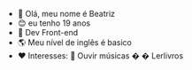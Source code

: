 - 👋 Olá, meu nome é Beatriz
- 😊 eu tenho 19 anos
- 🌱 Dev Front-end
- 🌎 Meu nível de inglês é basico
- ❤ Interesses:
    🎵 Ouvir músicas
    � 
    � Lerlivros
<!---
bia-pequeno/bia-pequeno is a ✨ special ✨ repository because its `README.md` (this file) appears on your GitHub profile.
You can click the Preview link to take a look at your changes.
--->
